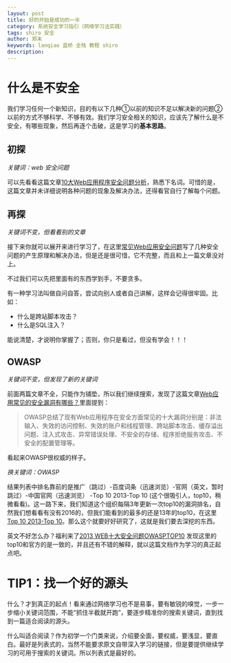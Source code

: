 ```yaml
---
layout: post
title: 好的开始是成功的一半
category: 系统安全学习指引（网络学习法实践）
tags: shiro 安全
author: 郑未
keywords: lanqiao 蓝桥 全栈 教程 shiro 
description: 
---
```


# 什么是不安全

我们学习任何一个新知识，目的有以下几种①以前的知识不足以解决新的问题②以前的方式不够科学、不够有效。我们学习安全相关的知识，应该先了解什么是不安全，有哪些现象，然后再逐个击破，这是学习的**基本思路**。

## 初探

*关键词：web 安全问题*

可以先看看这篇文章[10大Web应用程序安全问题分析](http://blog.csdn.net/mack415858775/article/details/9950731)，熟悉下名词。可惜的是，这篇文章并未详细说明各种问题的现象及解决办法，还得看官自行了解每个问题。


## 再探

*关键词不变，但看看别的文章*

接下来你就可以展开来进行学习了，在这里[常见Web应用安全问题](http://www.360doc.com/content/14/0910/20/17799864_408497487.shtml)写了几种安全问题的产生原理和解决办法，但是还是很可惜，它不完整，而且和上一篇文章没对上。

不过我们可以先把里面有的东西学到手，不要贪多。

有一种学习法叫做自问自答，尝试向别人或者自己讲解，这样会记得很牢固。比如：
- 什么是跨站脚本攻击？
- 什么是SQL注入？

能说清楚，才说明你掌握了；否则，你只是看过，但没有学会！！！

## OWASP

*关键词不变，但发现了新的关键词*

前面两篇文章不全，只能作为铺垫，所以我们继续搜索，发现了这篇文章[Web应用常见的安全漏洞有哪些？](http://zhidao.baidu.com/link?url=IzvB3OdEztJku8s6MBQu4jS8J6cQwmJaERBtk1b4gdMYsNXlEHvjDNOLDx8nslux-BS7vWf7oeZZt6nwbgPnQzB-jwDresyex5UqVUZ8ZG7)里面提到：

> OWASP总结了现有Web应用程序在安全方面常见的十大漏洞分别是：非法输入、失效的访问控制、失效的账户和线程管理、跨站脚本攻击、缓存溢出问题、注入式攻击、异常错误处理、不安全的存储、程序拒绝服务攻击、不安全的配置管理等。

看起来OWASP很权威的样子。

*换关键词：OWASP*

结果列表中排名靠前的是推广（跳过）-百度词条（迅速浏览）-官网（英文，暂时跳过）-中国官网（迅速浏览） -Top 10 2013-Top 10 (这个很吸引人，top10，稍微看看)。这一路下来，我们知道这个组织每隔3年更新一次top10的漏洞排名，自然我们想看看有没有2016的，但我们能看到的最多的还是13年的top10，在这里[Top 10 2013-Top 10](https://www.owasp.org/index.php/Top_10_2013-Top_10)。那么这个就要好好研究了，这就是我们要去深挖的东西。

英文不好怎么办？福利来了[2013 WEB十大安全问题OWASPTOP10](http://wenku.baidu.com/link?url=699FsZ74sg_tqHIFo8Q9JfLyIUPBaguNgfjqMZdFmR7q-ojHvUhfbX-9l27UvJ2HTogimtRDM9sCcOfoWy4W6KPhXIPI__4b6ZJD3FOwk7G)
发现这里的top10和官方的是一致的，并且还有不错的解释，就以这篇文档作为学习的真正起点吧。

# TIP1：找一个好的源头

什么？才到真正的起点！看来通过网络学习也不是易事，要有敏锐的嗅觉，一步一步缩小关键词范围，不能“抓住半截就开跑”，要逐步精准你的搜索关键词，直到找到一篇适合阅读的源头。

什么叫适合阅读？作为初学一个门类来说，介绍要全面，要权威，要浅显，要直白。最好是列表式的，当然不能要求原文自带深入学习的链接，但是要提供继续学习的可用于搜索的关键词。所以列表式是最好的。









